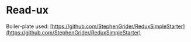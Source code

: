 # Read-ux
Boiler-plate used:
[https://github.com/StephenGrider/ReduxSimpleStarter](https://github.com/StephenGrider/ReduxSimpleStarter)
